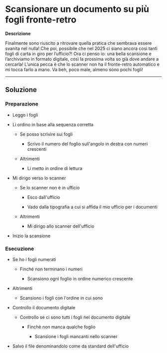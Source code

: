 
#  Scansionare un documento su più fogli fronte-retro

**Descrizione** 


Finalmente sono riuscito a ritrovare quella pratica che sembrava essere svanita nel nulla! Che poi, possibile che nel 2025 ci siano ancora così tanti fogli di carta in giro per l’ufficio?! Ora ci penso io: una bella scansione e l’archiviamo in formato digitale, così la prossima volta so già dove andare a cercarla! L’unica pecca è che lo scanner non ha il fronte-retro automatico e mi tocca farlo a mano. Va beh, poco male, almeno sono pochi fogli!

--- 

## Soluzione

### Preparazione

 - Leggo i fogli 

 - Li ordino in base alla sequenza corretta 
  
   - Se posso scrivire sui fogli

     - Scrivo il numero del foglio sull'angolo in destra con numeri crescenti 
   
   - Altrimenti 

     - Li metto in ordine di lettura

- Mi dirigo verso lo scanner 

   - Se lo scanner non è in ufficio 

     -   Esco dall'ufficio 
    
     - Vado dalla tipografia a cui si affida il mio ufficio per i documenti 
  
   - Altrimenti  
     
     - Mi dirigo allo scanner dell'ufficio

- Inizio la scansione

### Esecuzione

- Se ho i fogli numerati 
  
  - Finché non terminano i numeri 
    
    - Scansiono ogni foglio in ordine numerico crescente
  
- Altrimenti 
   
   - Scansiono i fogli con l'ordine in cui sono
     
- Controllo il documento digitale
  
  - Controllo se ci sono tutti i fogli nel documento digitale 
    
    - Finchè non manca qualche foglio
      
      - Scansione i fogli mancanti nello scanner

- Salvo il file denominandolo come da standard dell'ufficio 
